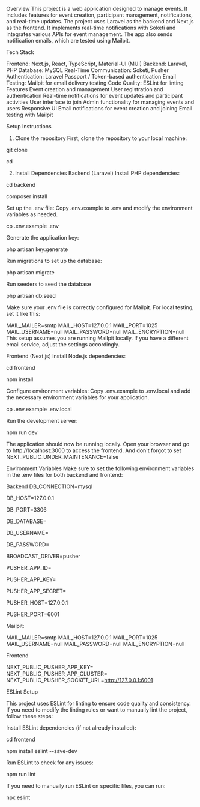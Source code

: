 
Overview
This project is a web application designed to manage events. It includes features for event creation, participant management, notifications, and real-time updates. The project uses Laravel as the backend and Next.js as the frontend. It implements real-time notifications with Soketi and integrates various APIs for event management. The app also sends notification emails, which are tested using Mailpit.

Tech Stack

Frontend: Next.js, React, TypeScript, Material-UI (MUI)
Backend: Laravel, PHP
Database: MySQL
Real-Time Communication: Soketi, Pusher
Authentication: Laravel Passport / Token-based authentication
Email Testing: Mailpit for email delivery testing
Code Quality: ESLint for linting
Features
Event creation and management
User registration and authentication
Real-time notifications for event updates and participant activities
User interface to join
Admin functionality for managing events and users
Responsive UI
Email notifications for event creation and joining
Email testing with Mailpit

Setup Instructions
1. Clone the repository
First, clone the repository to your local machine:

git clone <your-repo-url>

cd <your-repo-name>

2. Install Dependencies
Backend (Laravel)
Install PHP dependencies:

cd backend

composer install

Set up the .env file: Copy .env.example to .env and modify the environment variables as needed.

cp .env.example .env

Generate the application key:

php artisan key:generate

Run migrations to set up the database:

php artisan migrate

Run seeders to seed the database

php artisan db:seed


Make sure your .env file is correctly configured for Mailpit. For local testing, set it like this:

MAIL_MAILER=smtp
MAIL_HOST=127.0.0.1
MAIL_PORT=1025
MAIL_USERNAME=null
MAIL_PASSWORD=null
MAIL_ENCRYPTION=null
This setup assumes you are running Mailpit locally. If you have a different email service, adjust the settings accordingly.

Frontend (Next.js)
Install Node.js dependencies:

cd frontend

npm install

Configure environment variables: Copy .env.example to .env.local and add the necessary environment variables for your application.

cp .env.example .env.local

Run the development server:

npm run dev

The application should now be running locally. Open your browser and go to http://localhost:3000 to access the frontend. And don't forgot to set NEXT_PUBLIC_UNDER_MAINTENANCE=false

Environment Variables
Make sure to set the following environment variables in the .env files for both backend and frontend:

Backend
DB_CONNECTION=mysql

DB_HOST=127.0.0.1

DB_PORT=3306

DB_DATABASE=<your-database>

DB_USERNAME=<your-db-username>

DB_PASSWORD=<your-db-password>

BROADCAST_DRIVER=pusher

PUSHER_APP_ID=<your-app-id>

PUSHER_APP_KEY=<your-app-key>

PUSHER_APP_SECRET=<your-app-secret>

PUSHER_HOST=127.0.0.1

PUSHER_PORT=6001

Mailpit:

MAIL_MAILER=smtp
MAIL_HOST=127.0.0.1
MAIL_PORT=1025
MAIL_USERNAME=null
MAIL_PASSWORD=null
MAIL_ENCRYPTION=null

Frontend

NEXT_PUBLIC_PUSHER_APP_KEY=<your-app-key>
NEXT_PUBLIC_PUSHER_APP_CLUSTER=<your-app-cluster>
NEXT_PUBLIC_PUSHER_SOCKET_URL=http://127.0.0.1:6001

ESLint Setup

This project uses ESLint for linting to ensure code quality and consistency. If you need to modify the linting rules or want to manually lint the project, follow these steps:

Install ESLint dependencies (if not already installed):

cd frontend

npm install eslint --save-dev

Run ESLint to check for any issues:

npm run lint

If you need to manually run ESLint on specific files, you can run:

npx eslint <file-path>


